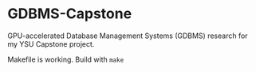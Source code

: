 # GDBMS-Capstone
GPU-accelerated Database Management Systems (GDBMS) research for my YSU Capstone project.

Makefile is working. Build with `make`
